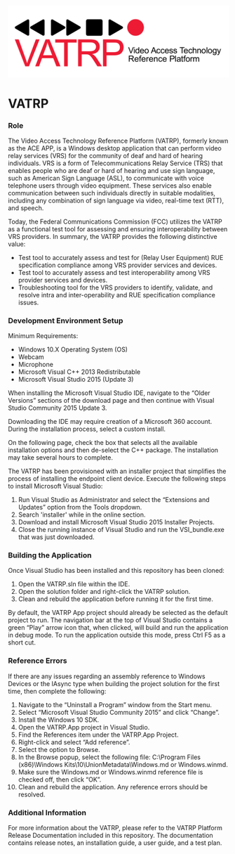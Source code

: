 ![](VATRP.App/Resources/about.png)

# VATRP 

### Role

The Video Access Technology Reference Platform (VATRP), formerly known as the ACE APP, is a Windows desktop application that can perform video relay services (VRS) for the community of deaf and hard of hearing individuals. VRS is a form of Telecommunications Relay Service (TRS) that enables people who are deaf or hard of hearing and use sign language, such as American Sign Language (ASL), to communicate with voice telephone users through video equipment. These services also enable communication between such individuals directly in suitable modalities, including any combination of sign language via video, real-time text (RTT), and speech.

Today, the Federal Communications Commission (FCC) utilizes the VATRP as a functional test tool for assessing and ensuring interoperability between VRS providers. In summary, the VATRP provides the following distinctive value:

* Test tool to accurately assess and test for (Relay User Equipment) RUE specification compliance among VRS provider services and devices.
* Test tool to accurately assess and test interoperability among VRS provider services and devices.
* Troubleshooting tool for the VRS providers to identify, validate, and resolve intra and inter-operability and RUE specification compliance issues.


### Development Environment Setup

Minimum Requirements:

* Windows 10.X Operating System (OS)
* Webcam
* Microphone
* Microsoft Visual C++ 2013 Redistributable
* Microsoft Visual Studio 2015 (Update 3)

When installing the Microsoft Visual Studio IDE, navigate to the “Older Versions” sections of the download page and then continue with Visual Studio Community 2015 Update 3.

Downloading the IDE may require creation of a Microsoft 360 account. During the installation process, select a custom install.

On the following page, check the box that selects all the available installation options and then de-select the C++ package. The installation may take several hours to complete.

The VATRP has been provisioned with an installer project that simplifies the process of installing the endpoint client device. Execute the following steps to install Microsoft Visual Studio:

1.	Run Visual Studio as Administrator and select the “Extensions and Updates” option from the Tools dropdown.
2.	Search 'installer' while in the online section.
3.	Download and install Microsoft Visual Studio 2015 Installer Projects.
4.	Close the running instance of Visual Studio and run the VSI_bundle.exe that was just downloaded.

### Building the Application 
Once Visual Studio has been installed and this repository has been cloned:

1.	Open the VATRP.sln file within the IDE.
2.	Open the solution folder and right-click the VATRP solution.
3.	Clean and rebuild the application before running it for the first time.

By default, the VATRP App project should already be selected as the default project to run. The navigation bar at the top of Visual Studio contains a green “Play” arrow icon that, when clicked, will build and run the application in debug mode. To run the application outside this mode, press Ctrl F5 as a short cut.

### Reference Errors
If there are any issues regarding an assembly reference to Windows Devices or the IAsync type when building the project solution for the first time, then complete the following:

1.	Navigate to the “Uninstall a Program” window from the Start menu.
2.	Select “Microsoft Visual Studio Community 2015” and click “Change”.
3.	Install the Windows 10 SDK.
4.	Open the VATRP.App project in Visual Studio.
5.	Find the References item under the VATRP.App Project.
6.	Right-click and select “Add reference”.
7.	Select the option to Browse.
8.	In the Browse popup, select the following file: C:\Program Files (x86)\Windows Kits\10\UnionMetadata\Windows.md or Windows.winmd.
9.	Make sure the Windows.md or Windows.winmd reference file is checked off, then click “OK”.
10.	Clean and rebuild the application. Any reference errors should be resolved.

### Additional Information
For more information about the VATRP, please refer to the VATRP Platform Release Documentation included in this repository. The documentation contains release notes, an installation guide, a user guide, and a test plan.

